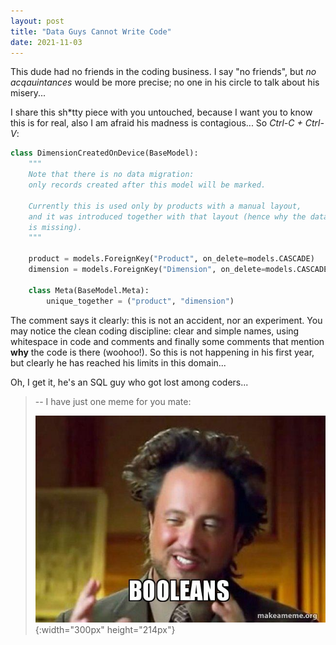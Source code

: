 ```yaml
---
layout: post
title: "Data Guys Cannot Write Code"
date: 2021-11-03
---
```


This dude had no friends in the coding business. I say "no friends", but *no
acqauintances* would be more precise; no one in his circle to talk about his
misery...

I share this sh\*tty piece with you untouched, because I want you to know this
is for real, also I am afraid his madness is contagious... So *Ctrl-C + Ctrl-V*:

```python
class DimensionCreatedOnDevice(BaseModel):
    """
    Note that there is no data migration:
    only records created after this model will be marked.

    Currently this is used only by products with a manual layout,
    and it was introduced together with that layout (hence why the data migration
    is missing).
    """

    product = models.ForeignKey("Product", on_delete=models.CASCADE)
    dimension = models.ForeignKey("Dimension", on_delete=models.CASCADE)

    class Meta(BaseModel.Meta):
        unique_together = ("product", "dimension")
```

The comment says it clearly: this is not an accident, nor an experiment. You may
notice the clean coding discipline: clear and simple names, using whitespace in
code and comments and finally some comments that mention **why** the code is
there (woohoo!). So this is not happening in his first year, but clearly he has
reached his limits in this domain...

Oh, I get it, he's an SQL guy who got lost among coders...

> -- I have just one meme for you mate:
>
> ![booleans](./res/booleans.jpeg){:width="300px" height="214px"}


